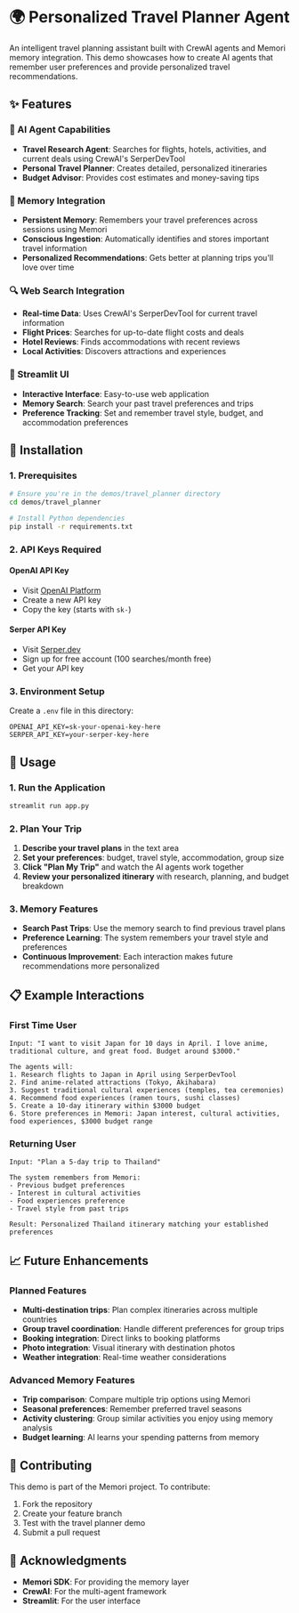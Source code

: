 # 🌍 Personalized Travel Planner Agent

An intelligent travel planning assistant built with CrewAI agents and Memori memory integration. This demo showcases how to create AI agents that remember user preferences and provide personalized travel recommendations.

## ✨ Features

### 🤖 AI Agent Capabilities
- **Travel Research Agent**: Searches for flights, hotels, activities, and current deals using CrewAI's SerperDevTool
- **Personal Travel Planner**: Creates detailed, personalized itineraries  
- **Budget Advisor**: Provides cost estimates and money-saving tips

### 🧠 Memory Integration
- **Persistent Memory**: Remembers your travel preferences across sessions using Memori
- **Conscious Ingestion**: Automatically identifies and stores important travel information
- **Personalized Recommendations**: Gets better at planning trips you'll love over time

### 🔍 Web Search Integration
- **Real-time Data**: Uses CrewAI's SerperDevTool for current travel information
- **Flight Prices**: Searches for up-to-date flight costs and deals
- **Hotel Reviews**: Finds accommodations with recent reviews
- **Local Activities**: Discovers attractions and experiences

### 🎨 Streamlit UI
- **Interactive Interface**: Easy-to-use web application
- **Memory Search**: Search your past travel preferences and trips
- **Preference Tracking**: Set and remember travel style, budget, and accommodation preferences

## 🚀 Installation

### 1. Prerequisites
```bash
# Ensure you're in the demos/travel_planner directory
cd demos/travel_planner

# Install Python dependencies
pip install -r requirements.txt
```

### 2. API Keys Required

#### OpenAI API Key
- Visit [OpenAI Platform](https://platform.openai.com/api-keys)
- Create a new API key
- Copy the key (starts with `sk-`)

#### Serper API Key  
- Visit [Serper.dev](https://serper.dev)
- Sign up for free account (100 searches/month free)
- Get your API key

### 3. Environment Setup
Create a `.env` file in this directory:

```env
OPENAI_API_KEY=sk-your-openai-key-here
SERPER_API_KEY=your-serper-key-here
```

## 🎯 Usage

### 1. Run the Application
```bash
streamlit run app.py
```

### 2. Plan Your Trip
1. **Describe your travel plans** in the text area
2. **Set your preferences**: budget, travel style, accommodation, group size
3. **Click "Plan My Trip"** and watch the AI agents work together
4. **Review your personalized itinerary** with research, planning, and budget breakdown

### 3. Memory Features
- **Search Past Trips**: Use the memory search to find previous travel plans
- **Preference Learning**: The system remembers your travel style and preferences
- **Continuous Improvement**: Each interaction makes future recommendations more personalized

## 📋 Example Interactions

### First Time User
```
Input: "I want to visit Japan for 10 days in April. I love anime, traditional culture, and great food. Budget around $3000."

The agents will:
1. Research flights to Japan in April using SerperDevTool
2. Find anime-related attractions (Tokyo, Akihabara)
3. Suggest traditional cultural experiences (temples, tea ceremonies)
4. Recommend food experiences (ramen tours, sushi classes)
5. Create a 10-day itinerary within $3000 budget
6. Store preferences in Memori: Japan interest, cultural activities, food experiences, $3000 budget range
```

### Returning User  
```
Input: "Plan a 5-day trip to Thailand"

The system remembers from Memori:
- Previous budget preferences
- Interest in cultural activities
- Food experiences preference
- Travel style from past trips

Result: Personalized Thailand itinerary matching your established preferences
```

## 📈 Future Enhancements

### Planned Features
- **Multi-destination trips**: Plan complex itineraries across multiple countries
- **Group travel coordination**: Handle different preferences for group trips
- **Booking integration**: Direct links to booking platforms
- **Photo integration**: Visual itinerary with destination photos
- **Weather integration**: Real-time weather considerations

### Advanced Memory Features
- **Trip comparison**: Compare multiple trip options using Memori
- **Seasonal preferences**: Remember preferred travel seasons
- **Activity clustering**: Group similar activities you enjoy using memory analysis
- **Budget learning**: AI learns your spending patterns from memory

## 🤝 Contributing

This demo is part of the Memori project. To contribute:

1. Fork the repository
2. Create your feature branch
3. Test with the travel planner demo
4. Submit a pull request

## 🙏 Acknowledgments

- **Memori SDK**: For providing the memory layer
- **CrewAI**: For the multi-agent framework
- **Streamlit**: For the user interface
